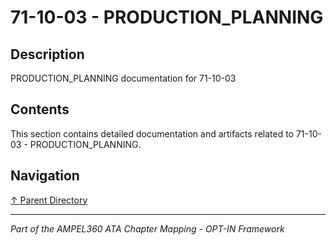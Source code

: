 # 71-10-03 - PRODUCTION_PLANNING

## Description

PRODUCTION_PLANNING documentation for 71-10-03

## Contents

This section contains detailed documentation and artifacts related to 71-10-03 - PRODUCTION_PLANNING.

## Navigation

[↑ Parent Directory](../README.md)

---

*Part of the AMPEL360 ATA Chapter Mapping - OPT-IN Framework*
